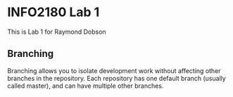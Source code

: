 # INFO2180 Lab 1

This is Lab 1 for Raymond Dobson

## Branching

Branching allows you to isolate development work without affecting other branches in the repository. Each repository has one default branch (usually called master), and can have multiple other branches.

